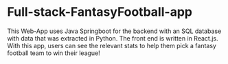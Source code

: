 # Full-stack-FantasyFootball-app

This Web-App uses Java Springboot for the backend with an SQL database with data that was extracted in Python. The front end is written in React.js. With this app, users can see the relevant stats to help them pick a fantasy football team to win their league!
